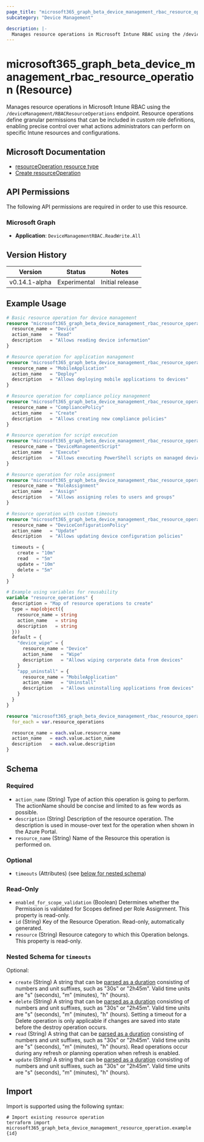 ```yaml
---
page_title: "microsoft365_graph_beta_device_management_rbac_resource_operation Resource - terraform-provider-microsoft365"
subcategory: "Device Management"

description: |-
  Manages resource operations in Microsoft Intune RBAC using the /deviceManagement/RBACResourceOperations endpoint. Resource operations define granular permissions that can be included in custom role definitions, enabling precise control over what actions administrators can perform on specific Intune resources and configurations.
---
```


# microsoft365_graph_beta_device_management_rbac_resource_operation (Resource)

Manages resource operations in Microsoft Intune RBAC using the `/deviceManagement/RBACResourceOperations` endpoint. Resource operations define granular permissions that can be included in custom role definitions, enabling precise control over what actions administrators can perform on specific Intune resources and configurations.

## Microsoft Documentation

- [resourceOperation resource type](https://learn.microsoft.com/en-us/graph/api/resources/intune-rbac-resourceoperation?view=graph-rest-beta)
- [Create resourceOperation](https://learn.microsoft.com/en-us/graph/api/intune-rbac-resourceoperation-create?view=graph-rest-beta)

## API Permissions

The following API permissions are required in order to use this resource.

### Microsoft Graph

- **Application**: `DeviceManagementRBAC.ReadWrite.All`

## Version History

| Version | Status | Notes |
|---------|--------|-------|
| v0.14.1-alpha | Experimental | Initial release |

## Example Usage

```terraform
# Basic resource operation for device management
resource "microsoft365_graph_beta_device_management_rbac_resource_operation" "device_read" {
  resource_name = "Device"
  action_name   = "Read"
  description   = "Allows reading device information"
}

# Resource operation for application management
resource "microsoft365_graph_beta_device_management_rbac_resource_operation" "app_deploy" {
  resource_name = "MobileApplication"
  action_name   = "Deploy"
  description   = "Allows deploying mobile applications to devices"
}

# Resource operation for compliance policy management
resource "microsoft365_graph_beta_device_management_rbac_resource_operation" "compliance_create" {
  resource_name = "CompliancePolicy"
  action_name   = "Create"
  description   = "Allows creating new compliance policies"
}

# Resource operation for script execution
resource "microsoft365_graph_beta_device_management_rbac_resource_operation" "script_execute" {
  resource_name = "DeviceManagementScript"
  action_name   = "Execute"
  description   = "Allows executing PowerShell scripts on managed devices"
}

# Resource operation for role assignment
resource "microsoft365_graph_beta_device_management_rbac_resource_operation" "role_assign" {
  resource_name = "RoleAssignment"
  action_name   = "Assign"
  description   = "Allows assigning roles to users and groups"
}

# Resource operation with custom timeouts
resource "microsoft365_graph_beta_device_management_rbac_resource_operation" "policy_update" {
  resource_name = "DeviceConfigurationPolicy"
  action_name   = "Update"
  description   = "Allows updating device configuration policies"

  timeouts = {
    create = "10m"
    read   = "5m"
    update = "10m"
    delete = "5m"
  }
}

# Example using variables for reusability
variable "resource_operations" {
  description = "Map of resource operations to create"
  type = map(object({
    resource_name = string
    action_name   = string
    description   = string
  }))
  default = {
    "device_wipe" = {
      resource_name = "Device"
      action_name   = "Wipe"
      description   = "Allows wiping corporate data from devices"
    }
    "app_uninstall" = {
      resource_name = "MobileApplication"
      action_name   = "Uninstall"
      description   = "Allows uninstalling applications from devices"
    }
  }
}

resource "microsoft365_graph_beta_device_management_rbac_resource_operation" "bulk_operations" {
  for_each = var.resource_operations

  resource_name = each.value.resource_name
  action_name   = each.value.action_name
  description   = each.value.description
}
```

<!-- schema generated by tfplugindocs -->
## Schema

### Required

- `action_name` (String) Type of action this operation is going to perform. The actionName should be concise and limited to as few words as possible.
- `description` (String) Description of the resource operation. The description is used in mouse-over text for the operation when shown in the Azure Portal.
- `resource_name` (String) Name of the Resource this operation is performed on.

### Optional

- `timeouts` (Attributes) (see [below for nested schema](#nestedatt--timeouts))

### Read-Only

- `enabled_for_scope_validation` (Boolean) Determines whether the Permission is validated for Scopes defined per Role Assignment. This property is read-only.
- `id` (String) Key of the Resource Operation. Read-only, automatically generated.
- `resource` (String) Resource category to which this Operation belongs. This property is read-only.

<a id="nestedatt--timeouts"></a>
### Nested Schema for `timeouts`

Optional:

- `create` (String) A string that can be [parsed as a duration](https://pkg.go.dev/time#ParseDuration) consisting of numbers and unit suffixes, such as "30s" or "2h45m". Valid time units are "s" (seconds), "m" (minutes), "h" (hours).
- `delete` (String) A string that can be [parsed as a duration](https://pkg.go.dev/time#ParseDuration) consisting of numbers and unit suffixes, such as "30s" or "2h45m". Valid time units are "s" (seconds), "m" (minutes), "h" (hours). Setting a timeout for a Delete operation is only applicable if changes are saved into state before the destroy operation occurs.
- `read` (String) A string that can be [parsed as a duration](https://pkg.go.dev/time#ParseDuration) consisting of numbers and unit suffixes, such as "30s" or "2h45m". Valid time units are "s" (seconds), "m" (minutes), "h" (hours). Read operations occur during any refresh or planning operation when refresh is enabled.
- `update` (String) A string that can be [parsed as a duration](https://pkg.go.dev/time#ParseDuration) consisting of numbers and unit suffixes, such as "30s" or "2h45m". Valid time units are "s" (seconds), "m" (minutes), "h" (hours).

## Import

Import is supported using the following syntax:

```shell
# Import existing resource operation
terraform import microsoft365_graph_beta_device_management_resource_operation.example {id}
```

